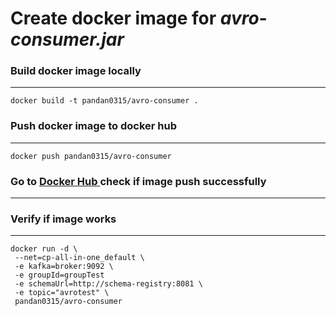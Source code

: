 # Create docker image for *avro-consumer.jar*


###  Build docker image locally
-------------
```
docker build -t pandan0315/avro-consumer .
```



### Push docker image to docker hub
----------
```
docker push pandan0315/avro-consumer
```

### Go to [Docker Hub ](https://hub.docker.com/) check if image push successfully
------------

### Verify if image works
------------
```
docker run -d \
 --net=cp-all-in-one_default \
 -e kafka=broker:9092 \
 -e groupId=groupTest
 -e schemaUrl=http://schema-registry:8081 \
 -e topic="avrotest" \
 pandan0315/avro-consumer



```